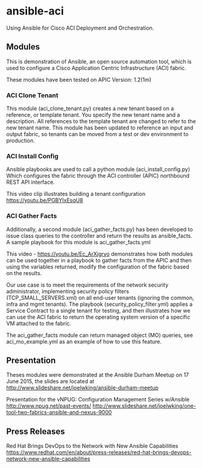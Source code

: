 # ansible-aci
Using Ansible for Cisco ACI Deployment and Orchestration.

## Modules
This is demonstration of Ansible, an open source automation tool, which is used to configure a Cisco Application Centric Infrastructure (ACI) fabric. 

These modules have been tested on APIC Version: 1.2(1m)

### ACI Clone Tenant

This module (aci_clone_tenant.py)  creates a new tenant based on a reference, or template tenant. You specify the new tenant name and a description. All references to the template tenant are changed to refer to the new tenant name. This module has been updated to reference an input and output fabric, so tenants can be moved from a test or dev environment to production.

### ACI Install Config

Ansible playbooks are used to call a python module (aci_install_config.py) Which configures the fabric through the ACI controller (APIC) northbound REST API interface.

This video clip illustrates building a tenant configuration
https://youtu.be/PGBYIxEsqU8

### ACI Gather Facts

Additionally, a second module (aci_gather_facts.py) has been developed to issue class queries to the controller and return the results as ansible_facts. A sample playbook for this module is aci_gather_facts.yml

This video - https://youtu.be/Ec_ArXjgryo  demonstrates how both modules can be used together in a playbook to gather facts from the APIC and then using the variables returned, modify the configuration of the fabric based on the results.

Our use case is to meet the requirements of the network security administrator, implementing security policy filters (TCP_SMALL_SERVERS.xml) on all end-user tenants (ignoring the common, infra and mgmt tenants).   The playbook (security_policy_filter.yml) applies a Service Contract to a single tenant for testing, and then illustrates how we can use the ACI fabric to return the operating system version of a specific VM attached to the fabric.

The aci_gather_facts module can return managed object (MO) queries, see aci_mo_example.yml as an example of how to use this feature.

## Presentation

Theses modules were demonstrated at the Ansible Durham Meetup on 17 June 2015, the slides are located at http://www.slideshare.net/joelwking/ansible-durham-meetup

Presentation for the vNPUG: Configuration Management Series w/Ansible 
http://www.npug.net/past-events/
http://www.slideshare.net/joelwking/one-tool-two-fabrics-ansible-and-nexus-9000

## Press Releases
Red Hat Brings DevOps to the Network with New Ansible Capabilities https://www.redhat.com/en/about/press-releases/red-hat-brings-devops-network-new-ansible-capabilities
